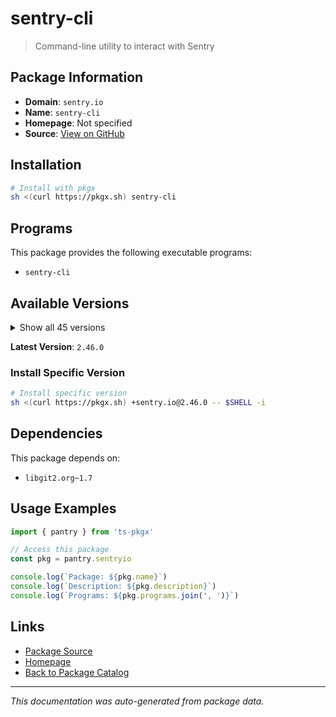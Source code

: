 # sentry-cli

> Command-line utility to interact with Sentry

## Package Information

- **Domain**: `sentry.io`
- **Name**: `sentry-cli`
- **Homepage**: Not specified
- **Source**: [View on GitHub](https://github.com/pkgxdev/pantry/tree/main/projects/sentry.io/package.yml)

## Installation

```bash
# Install with pkgx
sh <(curl https://pkgx.sh) sentry-cli
```

## Programs

This package provides the following executable programs:

- `sentry-cli`

## Available Versions

<details>
<summary>Show all 45 versions</summary>

- `2.46.0`, `2.45.0`, `2.44.0`, `2.43.1`, `2.43.0`
- `2.42.5`, `2.42.4`, `2.42.3`, `2.42.2`, `2.42.1`
- `2.42.0`, `2.41.1`, `2.41.0`, `2.40.0`, `2.39.1`
- `2.39.0`, `2.38.2`, `2.38.1`, `2.38.0`, `2.37.0`
- `2.36.6`, `2.36.5`, `2.36.4`, `2.36.3`, `2.36.2`
- `2.36.1`, `2.36.0`, `2.35.0`, `2.34.1`, `2.34.0`
- `2.33.1`, `2.33.0`, `2.32.2`, `2.32.1`, `2.32.0`
- `2.31.2`, `2.31.1`, `2.31.0`, `2.30.5`, `2.30.4`
- `2.30.3`, `2.30.2`, `2.30.1`, `2.30.0`, `2.29.1`

</details>

**Latest Version**: `2.46.0`

### Install Specific Version

```bash
# Install specific version
sh <(curl https://pkgx.sh) +sentry.io@2.46.0 -- $SHELL -i
```

## Dependencies

This package depends on:

- `libgit2.org~1.7`

## Usage Examples

```typescript
import { pantry } from 'ts-pkgx'

// Access this package
const pkg = pantry.sentryio

console.log(`Package: ${pkg.name}`)
console.log(`Description: ${pkg.description}`)
console.log(`Programs: ${pkg.programs.join(', ')}`)
```

## Links

- [Package Source](https://github.com/pkgxdev/pantry/tree/main/projects/sentry.io/package.yml)
- [Homepage](#)
- [Back to Package Catalog](../package-catalog.md)

---

*This documentation was auto-generated from package data.*
